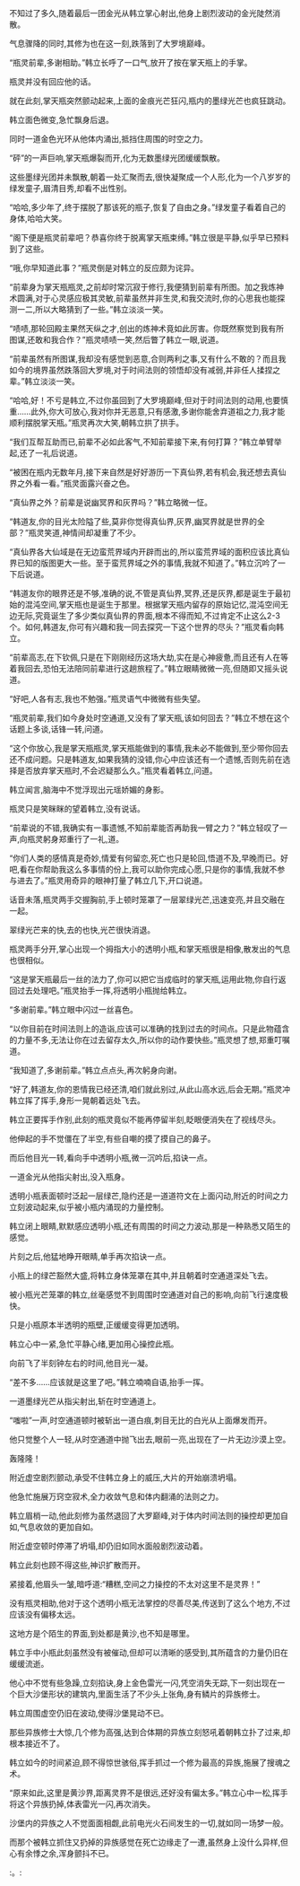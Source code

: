 
不知过了多久,随着最后一团金光从韩立掌心射出,他身上剧烈波动的金光陡然消散。

气息骤降的同时,其修为也在这一刻,跌落到了大罗境巅峰。

“瓶灵前辈,多谢相助。”韩立长呼了一口气,放开了按在掌天瓶上的手掌。

瓶灵并没有回应他的话。

就在此刻,掌天瓶突然颤动起来,上面的金痕光芒狂闪,瓶内的墨绿光芒也疯狂跳动。

韩立面色微变,急忙飘身后退。

同时一道金色光环从他体内涌出,抵挡住周围的时空之力。

“砰”的一声巨响,掌天瓶爆裂而开,化为无数墨绿光团缓缓飘散。

这些墨绿光团并未飘散,朝着一处汇聚而去,很快凝聚成一个人形,化为一个八岁岁的绿发童子,眉清目秀,却看不出性别。

“哈哈,多少年了,终于摆脱了那该死的瓶子,恢复了自由之身。”绿发童子看着自己的身体,哈哈大笑。

“阁下便是瓶灵前辈吧？恭喜你终于脱离掌天瓶束缚。”韩立很是平静,似乎早已预料到了这些。

“哦,你早知道此事？”瓶灵倒是对韩立的反应颇为诧异。

“前辈身为掌天瓶瓶灵,之前却时常沉寂于修行,我便猜到前辈有所图。加之我炼神术圆满,对于心灵感应极其灵敏,前辈虽然并非生灵,和我交流时,你的心思我也能探测一二,所以大略猜到了一些。”韩立淡淡一笑。

“啧啧,那轮回殿主果然天纵之才,创出的炼神术竟如此厉害。你既然察觉到我有所图谋,还敢和我合作？”瓶灵啧啧一笑,然后瞥了韩立一眼,说道。

“前辈虽然有所图谋,我却没有感觉到恶意,合则两利之事,又有什么不敢的？而且我如今的境界虽然跌落回大罗境,对于时间法则的领悟却没有减弱,并非任人揉捏之辈。”韩立淡淡一笑。

“哈哈,好！不亏是韩立,不过你虽回到了大罗境巅峰,但对于时间法则的动用,也要慎重……此外,你大可放心,我对你并无恶意,只有感激,多谢你能舍弃道祖之力,我才能顺利摆脱掌天瓶。”瓶灵再次大笑,朝韩立拱了拱手。

“我们互帮互助而已,前辈不必如此客气,不知前辈接下来,有何打算？”韩立单臂举起,还了一礼后说道。

“被困在瓶内无数年月,接下来自然是好好游历一下真仙界,若有机会,我还想去真仙界之外看一看。”瓶灵面露兴奋之色。

“真仙界之外？前辈是说幽冥界和灰界吗？”韩立略微一怔。

“韩道友,你的目光太险隘了些,莫非你觉得真仙界,灰界,幽冥界就是世界的全部？”瓶灵笑道,神情间却凝重了不少。

“真仙界各大仙域是在无边蛮荒界域内开辟而出的,所以蛮荒界域的面积应该比真仙界已知的版图更大一些。至于蛮荒界域之外的事情,我就不知道了。”韩立沉吟了一下后说道。

“韩道友你的眼界还是不够,准确的说,不管是真仙界,冥界,还是灰界,都是诞生于最初始的混沌空间,掌天瓶也是诞生于那里。根据掌天瓶内留存的原始记忆,混沌空间无边无际,究竟诞生了多少类似真仙界的界面,根本不得而知,不过肯定不止这么2-3个。如何,韩道友,你可有兴趣和我一同去探究一下这个世界的尽头？”瓶灵看向韩立。

“前辈高志,在下钦佩,只是在下刚刚经历这场大劫,实在是心神疲惫,而且还有人在等着我回去,恐怕无法陪同前辈进行这趟旅程了。”韩立眼睛微微一亮,但随即又摇头说道。

“好吧,人各有志,我也不勉强。”瓶灵语气中微微有些失望。

“瓶灵前辈,我们如今身处时空通道,又没有了掌天瓶,该如何回去？”韩立不想在这个话题上多谈,话锋一转,问道。

“这个你放心,我是掌天瓶瓶灵,掌天瓶能做到的事情,我未必不能做到,至少带你回去还不成问题。只是韩道友,如果我猜的没错,你心中应该还有一个遗憾,否则先前在选择是否放弃掌天瓶时,不会迟疑那么久。”瓶灵看着韩立,问道。

韩立闻言,脑海中不觉浮现出元瑶娇媚的身影。

瓶灵只是笑眯眯的望着韩立,没有说话。

“前辈说的不错,我确实有一事遗憾,不知前辈能否再助我一臂之力？”韩立轻叹了一声,向瓶灵躬身郑重行了一礼,道。

“你们人类的感情真是奇妙,情爱有何留恋,死亡也只是轮回,悟道不及,早晚而已。好吧,看在你帮助我这么多事情的份上,我可以助你完成心愿,只是你的事情,我就不参与进去了。”瓶灵用奇异的眼神打量了韩立几下,开口说道。

话音未落,瓶灵两手交握胸前,手上顿时笼罩了一层翠绿光芒,迅速变亮,并且交融在一起。

翠绿光芒来的快,去的也快,光芒很快消退。

瓶灵两手分开,掌心出现一个拇指大小的透明小瓶,和掌天瓶很是相像,散发出的气息也很相似。

“这是掌天瓶最后一丝的法力了,你可以把它当成临时的掌天瓶,运用此物,你自行返回过去处理吧。”瓶灵抬手一挥,将透明小瓶抛给韩立。

“多谢前辈。”韩立眼中闪过一丝喜色。

“以你目前在时间法则上的造诣,应该可以准确的找到过去的时间点。只是此物蕴含的力量不多,无法让你在过去留存太久,所以你的动作要快些。”瓶灵想了想,郑重叮嘱道。

“我知道了,多谢前辈。”韩立点点头,再次躬身向谢。

“好了,韩道友,你的恩情我已经还清,咱们就此别过,从此山高水远,后会无期。”瓶灵冲韩立挥了挥手,身形一晃朝着远处飞去。

韩立正要挥手作别,此刻的瓶灵竟似不能再停留半刻,眨眼便消失在了视线尽头。

他伸起的手不觉僵在了半空,有些自嘲的摸了摸自己的鼻子。

而后他目光一转,看向手中透明小瓶,微一沉吟后,掐诀一点。

一道金光从他指尖射出,没入瓶身。

透明小瓶表面顿时泛起一层绿芒,隐约还是一道道符文在上面闪动,附近的时间之力立刻波动起来,似乎被小瓶内涌现的力量控制。

韩立闭上眼睛,默默感应透明小瓶,还有周围的时间之力波动,那是一种熟悉又陌生的感觉。

片刻之后,他猛地睁开眼睛,单手再次掐诀一点。

小瓶上的绿芒豁然大盛,将韩立身体笼罩在其中,并且朝着时空通道深处飞去。

被小瓶光芒笼罩的韩立,丝毫感觉不到周围时空通道对自己的影响,向前飞行速度极快。

只是小瓶原本半透明的瓶壁,正缓缓变得更加透明。

韩立心中一紧,急忙平静心绪,更加用心操控此瓶。

向前飞了半刻钟左右的时间,他目光一凝。

“差不多……应该就是这里了吧。”韩立喃喃自语,抬手一挥。

一道墨绿光芒从指尖射出,斩在时空通道上。

“嗤啦”一声,时空通道顿时被斩出一道白痕,刺目无比的白光从上面爆发而开。

他只觉整个人一轻,从时空通道中抛飞出去,眼前一亮,出现在了一片无边沙漠上空。

轰隆隆！

附近虚空剧烈颤动,承受不住韩立身上的威压,大片的开始崩溃坍塌。

他急忙施展万窍空寂术,全力收敛气息和体内翻涌的法则之力。

韩立眉梢一动,他此刻修为虽然退回了大罗巅峰,对于体内时间法则的操控却更加自如,气息收敛的更加自如。

附近虚空顿时停滞了坍塌,却仍旧如同水面般剧烈波动着。

韩立此刻也顾不得这些,神识扩散而开。

紧接着,他眉头一皱,暗呼道:“糟糕,空间之力操控的不太对这里不是灵界！”

没有瓶灵相助,他对于这个透明小瓶无法掌控的尽善尽美,传送到了这么个地方,不过应该没有偏移太远。

这地方是个陌生的界面,到处都是黄沙,也不知是哪里。

韩立手中小瓶此刻虽然没有被催动,但却可以清晰的感受到,其所蕴含的力量仍旧在缓缓流逝。

他心中不觉有些急躁,立刻掐诀,身上金色雷光一闪,凭空消失无踪,下一刻出现在一个巨大沙堡形状的建筑内,里面生活了不少头上张角,身有鳞片的异族修士。

韩立周围虚空仍旧在波动,使得沙堡晃动不已。

那些异族修士大惊,几个修为高强,达到合体期的异族立刻怒吼着朝韩立扑了过来,却根本接近不了。

韩立如今的时间紧迫,顾不得惊世骇俗,挥手抓过一个修为最高的异族,施展了搜魂之术。

“原来如此,这里是黄沙界,距离灵界不是很远,还好没有偏太多。”韩立心中一松,挥手将这个异族扔掉,体表雷光一闪,再次消失。

沙堡内的异族之人不觉面面相觑,此前电光火石间发生的一切,就如同一场梦一般。

而那个被韩立抓住又扔掉的异族感觉在死亡边缘走了一遭,虽然身上没什么异样,但心有余悸之余,浑身颤抖不已。

:。: